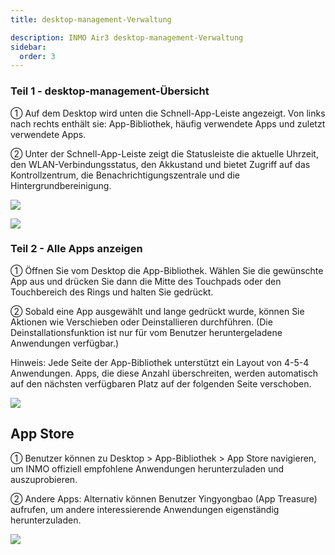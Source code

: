 ```yaml
---
title: desktop-management-Verwaltung

description: INMO Air3 desktop-management-Verwaltung
sidebar:
  order: 3
---
```


### Teil 1 - desktop-management-Übersicht  
  
① Auf dem Desktop wird unten die Schnell-App-Leiste angezeigt. Von links nach rechts enthält sie: App-Bibliothek, häufig verwendete Apps und zuletzt verwendete Apps.  
  
② Unter der Schnell-App-Leiste zeigt die Statusleiste die aktuelle Uhrzeit, den WLAN-Verbindungsstatus, den Akkustand und bietet Zugriff auf das Kontrollzentrum, die Benachrichtigungszentrale und die Hintergrundbereinigung.  

![](public/images/air3/de/desktop-management-1.png)

![](public/images/air3/de/desktop-management-2.png)

### Teil 2 - Alle Apps anzeigen  
  
  
① Öffnen Sie vom Desktop die App-Bibliothek. Wählen Sie die gewünschte App aus und drücken Sie dann die Mitte des Touchpads oder den Touchbereich des Rings und halten Sie gedrückt.  
  

② Sobald eine App ausgewählt und lange gedrückt wurde, können Sie Aktionen wie Verschieben oder Deinstallieren durchführen. (Die Deinstallationsfunktion ist nur für vom Benutzer heruntergeladene Anwendungen verfügbar.)  
  
  
Hinweis: Jede Seite der App-Bibliothek unterstützt ein Layout von 4-5-4 Anwendungen. Apps, die diese Anzahl überschreiten, werden automatisch auf den nächsten verfügbaren Platz auf der folgenden Seite verschoben.  
  

![](public/images/air3/de/desktop-management-3.png)

## App Store
  
① Benutzer können zu Desktop > App-Bibliothek > App Store navigieren, um INMO offiziell empfohlene Anwendungen herunterzuladen und auszuprobieren.  
  
  
② Andere Apps: Alternativ können Benutzer Yingyongbao (App Treasure) aufrufen, um andere interessierende Anwendungen eigenständig herunterzuladen.  
  

![](public/images/air3/de/desktop-management-4.png)



